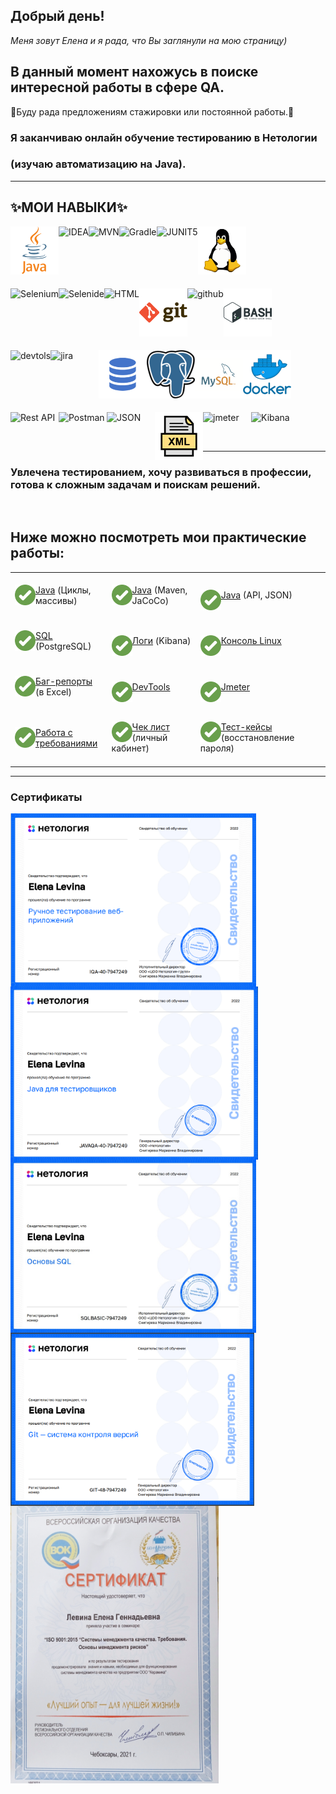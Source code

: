 Добрый день! 
--------
_Меня зовут Елена и я рада, что Вы заглянули на мою страницу)_
<br />

## В данный момент  **нахожусь в поиске интересной работы в сфере QA.**

👯Буду рада предложениям стажировки или постоянной работы.👯

### Я заканчиваю онлайн обучение тестированию в Нетологии 
### (изучаю автоматизацию на Java).


***

✨МОИ НАВЫКИ✨<br />
----------


<img align="left" alt="JAVA" width="77px" src="https://raw.githubusercontent.com/github/explore/5b3600551e122a3277c2c5368af2ad5725ffa9a1/topics/java/java.png" />
<img align="left" alt="IDEA" height="77px" src="https://u.netology.ngcdn.ru/backend/uploads/page_assets/images/file/1741/IDEA.png" />
<img align="left" alt="MVN" height="77px" src="https://avatars.mds.yandex.net/i?id=80b63883cea03788b521e34407999e98_sr-4321889-images-thumbs&n=13" />
<img align="left" alt="Gradle" height="77px" src="https://u.netology.ngcdn.ru/backend/uploads/page_assets/images/file/1738/Gradle.jpg" />
<img align="left" alt="JUNIT5" height="77px" src="https://u.netology.ngcdn.ru/backend/uploads/page_assets/images/file/1739/junit5-logo.png" />
<img align="left" alt="linux" width="77px" src="https://raw.githubusercontent.com/github/explore/80688e429a7d4ef2fca1e82350fe8e3517d3494d/topics/linux/linux.png" />
<br />
<br />
<br />
<p><br /><br />
<img align="left" alt="Selenium" height="77px" src="https://u.netology.ngcdn.ru/backend/uploads/page_assets/images/file/1202/big-logo.png" />
<img align="left" alt="Selenide" height="77px" src="https://miro.medium.com/max/846/1*_HsEkNr93MvVVzkrzKppGA.png" />
<img align="left" alt="HTML" height="77px" src="https://avatars.mds.yandex.net/i?id=a334dba42d1e607f8e8bae219528438c-5501353-images-thumbs&n=13" />
<img align="left" alt="git" height="77px" src="https://raw.githubusercontent.com/github/explore/80688e429a7d4ef2fca1e82350fe8e3517d3494d/topics/git/git.png" />
<img align="left" alt="github" height="77px" src="https://avatars.mds.yandex.net/i?id=a92cb9edcadde647f37c05c658d613e4-5252146-images-thumbs&n=13" />
<img align="left" alt="bash" width="77px" src="https://raw.githubusercontent.com/github/explore/80688e429a7d4ef2fca1e82350fe8e3517d3494d/topics/bash/bash.png" /> 
<br />
<br />
<br />
<p><br /><br />
<img align="left" alt="devtols" height="77px" src="https://blog-cdn.domaincer.com/blog/wp-content/uploads/2021/07/24091619/images-3.png" />
<img align="left" alt="jira" width="77px" src="https://cdn.icon-icons.com/icons2/2699/PNG/512/atlassian_jira_logo_icon_170511.png" />
<img align="left" alt="sql" width="77px" src="https://raw.githubusercontent.com/github/explore/80688e429a7d4ef2fca1e82350fe8e3517d3494d/topics/sql/sql.png" />
<img align="left" alt="postgresql" width="77px" src="https://raw.githubusercontent.com/github/explore/80688e429a7d4ef2fca1e82350fe8e3517d3494d/topics/postgresql/postgresql.png" />
<img align="left" alt="MySQL" width="77px" src="https://raw.githubusercontent.com/github/explore/80688e429a7d4ef2fca1e82350fe8e3517d3494d/topics/mysql/mysql.png" />
<img align="left" alt="DOCKER" width="77px" src="https://raw.githubusercontent.com/github/explore/80688e429a7d4ef2fca1e82350fe8e3517d3494d/topics/docker/docker.png" /> 
<br />
<br />
<br />
<p><br /><br />
<img align="left" alt="Rest API" width="77px" src="https://lh3.googleusercontent.com/-XvJzhz3pfH0/XjYG_xWkESI/AAAAAAAAJ9c/AYlgAtRknEU2W5fMcFhQoL6rmO8EBtIDQCK8BGAsYHg/s0/2020-02-01.png" />
<img align="left" alt="Postman" width="77px" src="https://voyager.postman.com/logo/postman-logo-icon-orange.svg" />
<img align="left" alt="JSON" width="77px" src="https://avatars.mds.yandex.net/i?id=cbf6ee16117fcbeffb110b3f9217e96f-6208942-images-thumbs&n=13" />
<img align="left" alt="HML" width="77px" src="https://raw.githubusercontent.com/github/explore/05a6f4c574a32b6b2f04c2e589f6c82d9df46a5d/topics/xml/xml.png" />
<img align="left" alt="jmeter" width="77px" src="https://jmeter.apache.org/images/jmeter_square.png" />
<img align="left" alt="Kibana" width="77px" src="https://netbears.com/assets/img/articles/kibana-cluster-ubuntu/kibana700.png" /> 

<br />

<p><br />

***

### Увлечена тестированием, хочу развиваться в профессии, готова к сложным задачам и поискам решений.

<br />


## Ниже можно посмотреть мои практические работы:

<table>
    <tr>
    <td><br><img align="left" alt="OK" width="33px" src="https://github.com/QALevina/QALevina/blob/main/img/check-60.png?raw=true" /><a href="https://drive.google.com/drive/folders/17G88Ka7Dk5BwR5Wagno3tJ7qEfvGthrs?usp=sharing">Java</a>     (Циклы, массивы)<br/><br/></td>
 <td><br><img align="left" alt="OK" width="33px" src="https://github.com/QALevina/QALevina/blob/main/img/check-60.png?raw=true" /><a href="https://drive.google.com/drive/folders/1H-iscqFSlq16c6Pnp5E1xhhBfhJcfv2C?usp=sharing">Java</a>     (Maven, JaCoCo)<br/><br/></td>
 <td><br><img align="left" alt="OK" width="33px" src="https://github.com/QALevina/QALevina/blob/main/img/check-60.png?raw=true" /><a href="https://drive.google.com/drive/folders/1yJ_gYGupupyv6xczkkpO-qS9rVvVcWrZ?usp=sharing">Java</a>     (API, JSON)<br/><br/></td>
</tr>
    <tr>
    <td><br><img align="left" alt="OK" width="33px" src="https://github.com/QALevina/QALevina/blob/main/img/check-60.png?raw=true" /><a href="https://drive.google.com/drive/folders/17G88Ka7Dk5BwR5Wagno3tJ7qEfvGthrs?usp=sharing">SQL</a>     (PostgreSQL)<br/><br/></td>
 <td><br><img align="left" alt="OK" width="33px" src="https://github.com/QALevina/QALevina/blob/main/img/check-60.png?raw=true" /><a href="https://drive.google.com/drive/folders/1H-iscqFSlq16c6Pnp5E1xhhBfhJcfv2C?usp=sharing">Логи</a>     (Kibana)<br/><br/></td>
 <td><br><img align="left" alt="OK" width="33px" src="https://github.com/QALevina/QALevina/blob/main/img/check-60.png?raw=true" /><a href="https://drive.google.com/drive/folders/1yJ_gYGupupyv6xczkkpO-qS9rVvVcWrZ?usp=sharing">Консоль Linux</a><br/><br/></td>
</tr>
<tr>
    <td><br><img align="left" alt="OK" width="33px" src="https://github.com/QALevina/QALevina/blob/main/img/check-60.png?raw=true" /><a href="https://drive.google.com/drive/folders/1bI9Raa8ad0Y6L5ixELaE-P9bkMv2vkmj?usp=sharing">Баг-репорты</a>     (в Excel)<br/><br/></td>
 <td><br><img align="left" alt="OK" width="33px" src="https://github.com/QALevina/QALevina/blob/main/img/check-60.png?raw=true" /><a href="https://drive.google.com/drive/folders/1v0gIPCaY6Qp8p5rtas8ZDgsWs26HWYv8?usp=sharing">DevTools</a><br/><br/></td>
 <td><br><img align="left" alt="OK" width="33px" src="https://github.com/QALevina/QALevina/blob/main/img/check-60.png?raw=true" /><a href="https://drive.google.com/drive/folders/1xYTAAZVNzvnLAbqxxMbqB6RALpleNIia?usp=sharing">Jmeter</a><br/><br/></td>
</tr>

<tr>
    <td><br><img align="left" alt="OK" width="33px" src="https://github.com/QALevina/QALevina/blob/main/img/check-60.png?raw=true" /><a href="https://docs.google.com/document/d/15pSlXUOqqNi0psEkm05gWZyWbcrrFjsX/edit?usp=sharing&ouid=109648988346956211033&rtpof=true&sd=true">Работа с требованиями</a><br/><br/></td>
    <td><br><img align="left" alt="OK" width="33px" src="https://github.com/QALevina/QALevina/blob/main/img/check-60.png?raw=true" /><a href="https://docs.google.com/spreadsheets/d/1n5rcNaPFr6Ps6QJ7EC3KZb5ocDxBpMaW/edit?usp=sharing&ouid=109648988346956211033&rtpof=true&sd=true">Чек лист</a>     (личный кабинет)<br/><br/></td>
   <td><br><img align="left" alt="OK" width="33px" src="https://github.com/QALevina/QALevina/blob/main/img/check-60.png?raw=true" /><a href="https://docs.google.com/spreadsheets/d/1n5rcNaPFr6Ps6QJ7EC3KZb5ocDxBpMaW/edit?usp=sharing&ouid=109648988346956211033&rtpof=true&sd=true">Тест-кейсы</a>     (восстановление пароля)<br/><br/></td>
</tr>
</table>


_____________


### <b>Сертификаты</b>

  
<img align="left" alt="Ручное_тестирование_web" height="277px" src="https://github.com/QALevina/QALevina/blob/main/img/%D0%A0%D1%83%D1%87%D0%BD%D0%BE%D0%B5%20%D1%82%D0%B5%D1%81%D1%82%D0%B8%D1%80%D0%BE%D0%B2%D0%B0%D0%BD%D0%B8%D0%B5%20%D0%B2%D0%B5%D0%B1%20(%D1%81%D0%B2-%D0%B2%D0%BE).png" />
 
<img align="left" alt="JAVA" height="277px" src="https://github.com/QALevina/QALevina/blob/main/img/Java.png" />  
 
<img align="left" alt="Основы SQL" height="277px" src="https://github.com/QALevina/QALevina/blob/main/img/%D0%9E%D1%81%D0%BD%D0%BE%D0%B2%D1%8B%20SQL.jpg" />
 
<img align="left" alt="Основы GIT" height="277px" src="https://github.com/QALevina/QALevina/blob/main/img/Git.png" />
  
  <p><br/>
 
<img align="left" alt="Системы менеджмента качества" width="333px" src="https://github.com/QALevina/QALevina/blob/main/img/%D0%A1%D0%B8%D1%81%D1%82%D0%B5%D0%BC%D1%8B%20%D0%BC%D0%B5%D0%BD%D0%B5%D0%B4%D0%B6%D0%BC%D0%B5%D0%BD%D1%82%D0%B0%20%D0%BA%D0%B0%D1%87%D0%B5%D1%81%D1%82%D0%B2%D0%B0.jpg" />
   


<!--
**QALevina/QALevina** is a ✨ _special_ ✨ repository because its `README.md` (this file) appears on your GitHub profile.

Here are some ideas to get you started:

- 🔭 I’m currently working on ...
- 🌱 I’m currently learning ...
- 👯 I’m looking to collaborate on ...
- 🤔 I’m looking for help with ...
- 💬 Ask me about ...
- 📫 How to reach me: ...
- 😄 Pronouns: ...
- ⚡ Fun fact: ...
-->
